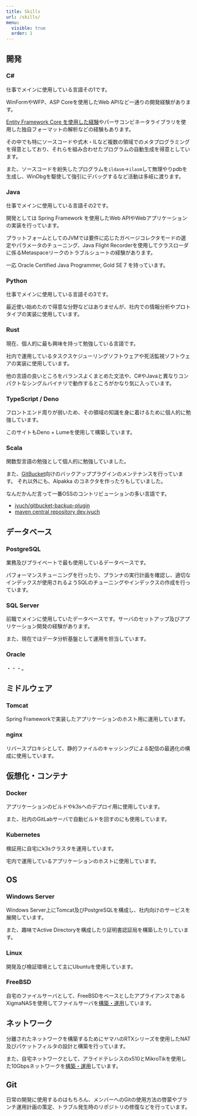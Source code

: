 ```yaml
---
title: Skills
url: /skills/
menu:
  visible: true
  order: 1
---
```


## 開発

### C#

仕事でメインに使用している言語その1です。

WinFormやWFP、ASP Coreを使用したWeb APIなど一通りの開発経験があります。

[Entity Framework Core を使用した経験](https://jyuch.hatenablog.com/entry/2022/10/02/162005)やパーサコンビネータライブラリを使用した独自フォーマットの解析などの経験もあります。

その中でも特にソースコードや式木・ILなど複数の領域でのメタプログラミングを得意としており、それらを組み合わせたプログラムの自動生成を得意としています。

また、ソースコードを紛失したプログラムを`ildasm`→`ilasm`して無理やりpdbを生成し、WinDbgを駆使して強引にデバッグするなど活動は多岐に渡ります。

### Java

仕事でメインに使用している言語その2です。

開発としては Spring Framework を使用したWeb APIやWebアプリケーションの実装を行っています。

プラットフォームとしてのJVMでは要件に応じたガベージコレクタモードの選定やパラメータのチューニング、Java Flight Recorderを使用してクラスローダに係るMetaspaceリークのトラブルシュートの経験があります。

一応 Oracle Certified Java Programmer, Gold SE 7 を持っています。

### Python

仕事でメインに使用している言語その3です。

最近使い始めたので得意な分野などはありませんが、社内での情報分析やプロトタイプの実装に使用しています。

### Rust

現在、個人的に最も興味を持って勉強している言語です。

社内で運用しているタスクスケジューリングソフトウェアや死活監視ソフトウェアの実装に使用しています。

他の言語の良いところをバランスよくまとめた文法や、C#やJavaと異なりコンパクトなシングルバイナリで動作するところがかなり気に入っています。

### TypeScript / Deno

フロントエンド周りが弱いため、その領域の知識を身に着けるために個人的に勉強しています。

このサイトもDeno + Lumeを使用して構築しています。

### Scala

関数型言語の勉強として個人的に勉強していました。

また、[GitBucket](https://github.com/gitbucket/gitbucket)向けのバックアッププラグインのメンテナンスを行っています。
それ以外にも、Alpakka のコネクタを作ったりもしていました。

なんだかんだ言って一番OSSのコントリビューションの多い言語です。

- [jyuch/gitbucket-backup-plugin](https://github.com/jyuch/gitbucket-backup-plugin)
- [maven central repository dev.jyuch](https://central.sonatype.com/namespace/dev.jyuch)

## データベース

### PostgreSQL

業務及びプライベートで最も使用しているデータベースです。

パフォーマンスチューニングを行ったり、プランナの実行計画を確認し、適切なインデックスが使用されるようSQLのチューニングやインデックスの作成を行っています。

### SQL Server

前職でメインに使用していたデータベースです。サーバのセットアップ及びアプリケーション開発の経験があります。

また、現在ではデータ分析基盤として運用を担当しています。

### Oracle

・・・。

## ミドルウェア

### Tomcat

Spring Frameworkで実装したアプリケーションのホスト用に運用しています。

### nginx

リバースプロキシとして、静的ファイルのキャッシングによる配信の最適化の構成に使用しています。

## 仮想化・コンテナ

### Docker

アプリケーションのビルドやk3sへのデプロイ用に使用しています。

また、社内のGitLabサーバで自動ビルドを回すのにも使用しています。

### Kubernetes

検証用に自宅にk3sクラスタを運用しています。

宅内で運用しているアプリケーションのホストに使用しています。

## OS

### Windows Server

Windows Server上にTomcat及びPostgreSQLを構成し、社内向けのサービスを展開しています。

また、趣味でActive Directoryを構成したり証明書認証局を構築したりしています。

### Linux

開発及び検証環境として主にUbuntuを使用しています。

### FreeBSD

自宅のファイルサーバとして、FreeBSDをベースとしたアプライアンスであるXigmaNASを使用してファイルサーバを[構築・運用](https://jyuch.hatenablog.com/entry/2022/01/30/175006)しています。

## ネットワーク

分離されたネットワークを構築するためにヤマハのRTXシリーズを使用したNAT及びパケットフィルタの設計と構築を行っています。

また、自宅ネットワークとして、アライドテレシスのx510とMikroTikを使用した10Gbpsネットワークを[構築・運用](https://jyuch.hatenablog.com/entry/2022/07/23/211721)しています。

## Git

日常の開発に使用するのはもちろん、メンバーへのGitの使用方法の啓蒙やブランチ運用計画の策定、トラブル発生時のリポジトリの修復などを行っています。
